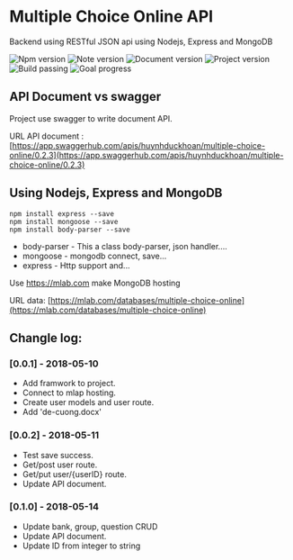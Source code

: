 # Multiple Choice Online API
Backend using RESTful JSON api using Nodejs, Express and MongoDB

![Npm version](https://img.shields.io/badge/npm-v5.6.0-blue.svg)
![Note version](https://img.shields.io/badge/node-v10.1.0-blue.svg)
![Document version](https://img.shields.io/badge/docs%20version-v0.2.0-blue.svg)
![Project version](https://img.shields.io/badge/project%20version-v0.1.0-blue.svg)
![Build passing](https://img.shields.io/badge/build-passing-brightgreen.svg)
![Goal progress](https://img.shields.io/badge/goal%20progress%3A-22%25-red.svg)

## API Document vs swagger
Project use swagger to write document API. 

URL API document : [https://app.swaggerhub.com/apis/huynhduckhoan/multiple-choice-online/0.2.3](https://app.swaggerhub.com/apis/huynhduckhoan/multiple-choice-online/0.2.3)

## Using Nodejs, Express and MongoDB


```
npm install express --save
npm install mongoose --save
npm install body-parser --save
```
<!-- npm install cookie-parser --save
npm install multer --save -->
* body-parser - This a class body-parser, json handler....
* mongoose - mongodb connect, save...
* express - Http support and... 
<!-- * cookie-parser- Chuyển đổi header của Cookie và phân bố đến các req.cookies -->
<!-- * multer - Đây là một thành phần trung gian trong node.js để xử lí phần multipart/form-data. -->

Use https://mlab.com make MongoDB hosting

URL data: [https://mlab.com/databases/multiple-choice-online](https://mlab.com/databases/multiple-choice-online)

## Changle log:
### [0.0.1] - 2018-05-10
- Add framwork to project.
- Connect to mlap hosting.
- Create user models and user route.
- Add 'de-cuong.docx'
### [0.0.2] - 2018-05-11
- Test save success.
- Get/post user route. 
- Get/put user/{userID} route. 
- Update API document.
### [0.1.0] - 2018-05-14
- Update bank, group, question CRUD
- Update API document.
- Update ID from integer to string
